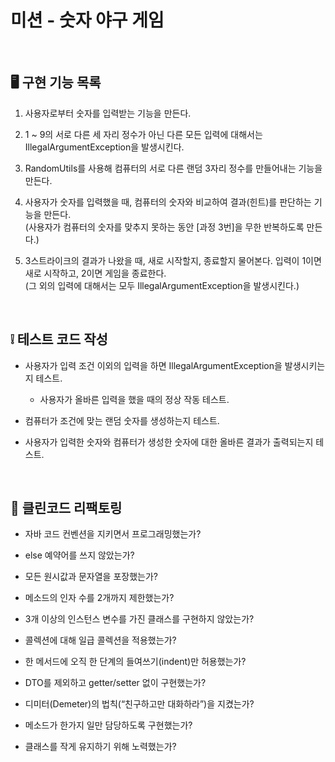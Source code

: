 # 미션 - 숫자 야구 게임

<br>

## 🖥️ 구현 기능 목록

1. 사용자로부터 숫자를 입력받는 기능을 만든다.

1. 1 ~ 9의 서로 다른 세 자리 정수가 아닌 다른 모든 입력에 대해서는 IllegalArgumentException을 발생시킨다.

1. RandomUtils를 사용해 컴퓨터의 서로 다른 랜덤 3자리 정수를 만들어내는 기능을 만든다.

1. 사용자가 숫자를 입력했을 때, 컴퓨터의 숫자와 비교하여 결과(힌트)를 판단하는 기능을 만든다. <br>
(사용자가 컴퓨터의 숫자를 맞추지 못하는 동안 [과정 3번]을 무한 반복하도록 만든다.)

1. 3스트라이크의 결과가 나왔을 때, 새로 시작할지, 종료할지 물어본다. 입력이 1이면 새로 시작하고, 2이면 게임을 종료한다. <br>
(그 외의 입력에 대해서는 모두 IllegalArgumentException을 발생시킨다.)

<br>

## ❕ 테스트 코드 작성

- 사용자가 입력 조건 이외의 입력을 하면 IllegalArgumentException을 발생시키는지 테스트.
    - 사용자가 올바른 입력을 했을 때의 정상 작동 테스트.
    
- 컴퓨터가 조건에 맞는 랜덤 숫자를 생성하는지 테스트.

- 사용자가 입력한 숫자와 컴퓨터가 생성한 숫자에 대한 올바른 결과가 출력되는지 테스트.

<br>
    
## 🔧 클린코드 리팩토링

- 자바 코드 컨벤션을 지키면서 프로그래밍했는가?

- else 예약어를 쓰지 않았는가?

- 모든 원시값과 문자열을 포장했는가?

- 메소드의 인자 수를 2개까지 제한했는가?

- 3개 이상의 인스턴스 변수를 가진 클래스를 구현하지 않았는가?

- 콜렉션에 대해 일급 콜렉션을 적용했는가?

- 한 메서드에 오직 한 단계의 들여쓰기(indent)만 허용했는가?

- DTO를 제외하고 getter/setter 없이 구현했는가?

- 디미터(Demeter)의 법칙(“친구하고만 대화하라”)을 지켰는가?

- 메소드가 한가지 일만 담당하도록 구현했는가?

- 클래스를 작게 유지하기 위해 노력했는가?

<br>
